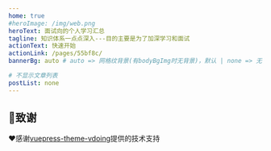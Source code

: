```yaml
---
home: true
#heroImage: /img/web.png
heroText: 面试向的个人学习汇总
tagline: 知识体系一点点深入---目的主要是为了加深学习和面试
actionText: 快速开始
actionLink: /pages/55bf8c/
bannerBg: auto # auto => 网格纹背景(有bodyBgImg时无背景)，默认 | none => 无 | '大图地址' | background: 自定义背景样式       提示：如发现文本颜色不适应你的背景时可以到palette.styl修改$bannerTextColor变量

# 不显示文章列表
postList: none
---
```


## 🎁致谢

❤️感谢[vuepress-theme-vdoing](https://github.com/xugaoyi/vuepress-theme-vdoing)提供的技术支持
